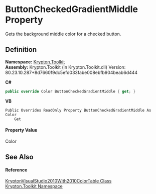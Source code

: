 # ButtonCheckedGradientMiddle Property


Gets the background middle color for a checked button.



## Definition
**Namespace:** <a href="79d2eac2-21f4-54ff-7552-b20c33c30600.md">Krypton.Toolkit</a>  
**Assembly:** Krypton.Toolkit (in Krypton.Toolkit.dll) Version: 80.23.10.287+8d7660f9dc5efd033fabe008ebfb904beab6d444

**C#**
``` C#
public override Color ButtonCheckedGradientMiddle { get; }
```
**VB**
``` VB
Public Overrides ReadOnly Property ButtonCheckedGradientMiddle As Color
	Get
```



#### Property Value
Color

## See Also


#### Reference
<a href="710128da-faf9-e15e-e4ff-d0e0a2d54b81.md">KryptonVisualStudio2010With2010ColorTable Class</a>  
<a href="79d2eac2-21f4-54ff-7552-b20c33c30600.md">Krypton.Toolkit Namespace</a>  
